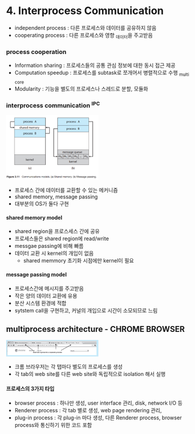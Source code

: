 # 4. Interprocess Communication

- independent process : 다른 프로세스와 데이터를 공유하지 않음
- cooperating process : 다른 프로세스와 영향 <sub>데이터</sub>을 주고받음

### process cooperation

- Information sharing : 프로세스들의 공통 관심 정보에 대한 동시 접근 제공
- Computation speedup : 프로세스를 subtask로 쪼개어서 병렬적으로 수행 <sub>multi core</sub>
- Modularity : 기능을 별도의 프로세스나 스레드로 분할, 모듈화

### interprocess communication <sup>IPC</sup>

<img src="img.png"  width="50%"/>

- 프로세스 간에 데이터를 교환할 수 있는 메커니즘
- shared memory, message passing
- 대부분의 OS가 둘다 구현

#### shared memory model

- shared region을 프로스세스 간에 공유
- 프로세스들은 shared region에 read/write
- messgae passing에 비해 빠름
- 데이터 교환 시 kernel의 개입이 없음
    - shared memmory 초기화 시점에만 kernel이 필요

#### message passing model

- 프로세스간에 메시지를 주고받음
- 작은 양의 데이터 교환에 유용
- 분산 시스템 환경에 적합
- sytstem call을 구현하고, 커널의 개입으로 시간이 소모되므로 느림

## multiprocess architecture - CHROME BROWSER

<img src="img_1.png"  width="50%"/>

- 크롬 브라우저는 각 탭마다 별도의 프로세스를 생성
- 각 tab의 web site를 다른 web site와 독립적으로 isolation 해서 실행

#### 프로세스의 3가지 타입

- browser process : 하나만 생성, user interface 관리, disk, network I/O 등
- Renderer process : 각 tab 별로 생성, web page rendering 관리,
- plug-in process : 각 plug-in 마다 생성, 다른 Renderer process, browser process와 통신하기 위한 코드 포함

